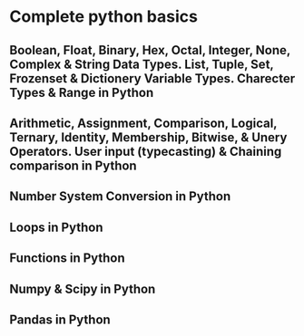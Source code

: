 # Complete python basics
## Boolean, Float, Binary, Hex, Octal, Integer, None, Complex & String Data Types. List, Tuple, Set, Frozenset & Dictionery Variable Types. Charecter Types & Range in Python
## Arithmetic, Assignment, Comparison, Logical, Ternary, Identity, Membership, Bitwise, & Unery Operators. User input (typecasting) & Chaining comparison in Python
## Number System Conversion in Python
## Loops in Python
## Functions in Python
## Numpy & Scipy in Python
## Pandas in Python
